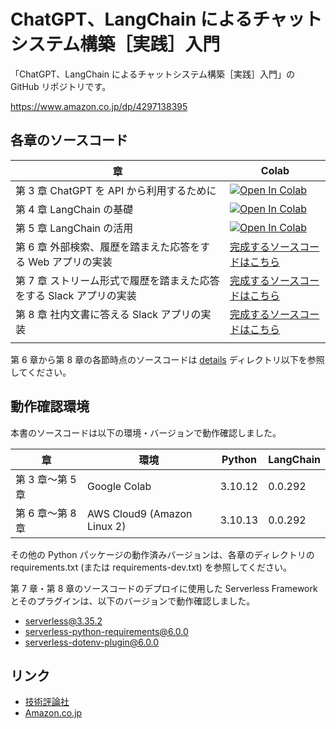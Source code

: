# ChatGPT、LangChain によるチャットシステム構築［実践］入門

「ChatGPT、LangChain によるチャットシステム構築［実践］入門」の GitHub リポジトリです。

https://www.amazon.co.jp/dp/4297138395

## 各章のソースコード

| 章                                                                  | Colab                                                                                                                                                                                 |
| ------------------------------------------------------------------- | ------------------------------------------------------------------------------------------------------------------------------------------------------------------------------------- |
| 第 3 章 ChatGPT を API から利用するために                           | [![Open In Colab](https://colab.research.google.com/assets/colab-badge.svg)](https://colab.research.google.com/github/yoshidashingo/langchain-book/blob/main/chapter3/notebook.ipynb) |
| 第 4 章 LangChain の基礎                                            | [![Open In Colab](https://colab.research.google.com/assets/colab-badge.svg)](https://colab.research.google.com/github/yoshidashingo/langchain-book/blob/main/chapter4/notebook.ipynb) |
| 第 5 章 LangChain の活用                                            | [![Open In Colab](https://colab.research.google.com/assets/colab-badge.svg)](https://colab.research.google.com/github/yoshidashingo/langchain-book/blob/main/chapter5/notebook.ipynb) |
| 第 6 章 外部検索、履歴を踏まえた応答をする Web アプリの実装         | [完成するソースコードはこちら](./chapter6/)                                                                                                                                           |
| 第 7 章 ストリーム形式で履歴を踏まえた応答をする Slack アプリの実装 | [完成するソースコードはこちら](./chapter7/)                                                                                                                                           |
| 第 8 章 社内文書に答える Slack アプリの実装                         | [完成するソースコードはこちら](./chapter8/)                                                                                                                                           |
|                                                                     |

第 6 章から第 8 章の各節時点のソースコードは [details](./details) ディレクトリ以下を参照してください。

## 動作確認環境

本書のソースコードは以下の環境・バージョンで動作確認しました。

| 章               | 環境                        | Python  | LangChain |
| ---------------- | --------------------------- | ------- | --------- |
| 第 3 章〜第 5 章 | Google Colab                | 3.10.12 | 0.0.292   |
| 第 6 章〜第 8 章 | AWS Cloud9 (Amazon Linux 2) | 3.10.13 | 0.0.292   |

その他の Python パッケージの動作済みバージョンは、各章のディレクトリの requirements.txt (または requirements-dev.txt) を参照してください。

第 7 章・第 8 章のソースコードのデプロイに使用した Serverless Framework とそのプラグインは、以下のバージョンで動作確認しました。

- serverless@3.35.2
- serverless-python-requirements@6.0.0
- serverless-dotenv-plugin@6.0.0

## リンク

- [技術評論社](https://gihyo.jp/book/2023/978-4-297-13839-4)
- [Amazon.co.jp](https://www.amazon.co.jp/dp/4297138395)
